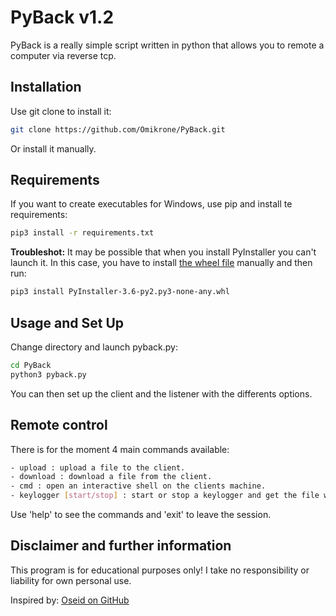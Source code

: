 # PyBack v1.2

PyBack is a really simple script written in python that allows you to remote a computer via reverse tcp.



## Installation

Use git clone to install it:
```bash
git clone https://github.com/Omikrone/PyBack.git
```
Or install it manually.


## Requirements

If you want to create executables for Windows, use pip and install te requirements:
```bash
pip3 install -r requirements.txt
```

**Troubleshot:** It may be possible that when you install PyInstaller you can't launch it. In this case, you have to install [the wheel file](https://www.lfd.uci.edu/~gohlke/pythonlibs/#pyinstaller) manually and then run:
```bash
pip3 install PyInstaller‑3.6‑py2.py3‑none‑any.whl
```


## Usage and Set Up

Change directory and launch pyback.py:
```bash
cd PyBack
python3 pyback.py
```
You can then set up the client and the listener with the differents options.


## Remote control

There is for the moment 4 main commands available:
``` bash
- upload : upload a file to the client.
- download : download a file from the client.
- cmd : open an interactive shell on the clients machine.
- keylogger [start/stop] : start or stop a keylogger and get the file with the keylogs.
```

Use 'help' to see the commands and 'exit' to leave the session.


## Disclaimer and further information

This program is for educational purposes only! I take no responsibility or liability for own personal use.

Inspired by: [Oseid on GitHub](https://github.com/Oseid/python-reverse-shell)
